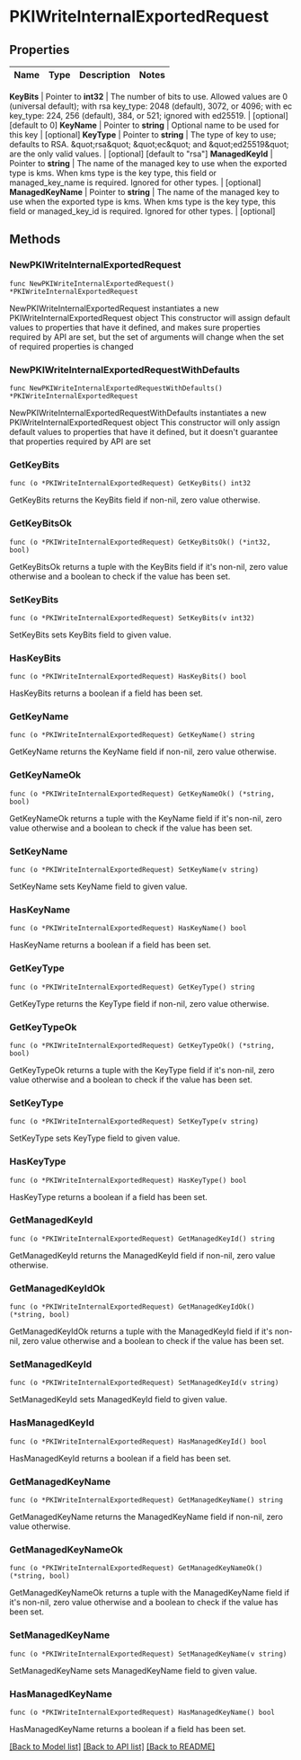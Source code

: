 # PKIWriteInternalExportedRequest


## Properties

Name | Type | Description | Notes
------------ | ------------- | ------------- | -------------


**KeyBits** | Pointer to **int32** | The number of bits to use. Allowed values are 0 (universal default); with rsa key_type: 2048 (default), 3072, or 4096; with ec key_type: 224, 256 (default), 384, or 521; ignored with ed25519. | [optional] [default to 0]
**KeyName** | Pointer to **string** | Optional name to be used for this key | [optional] 
**KeyType** | Pointer to **string** | The type of key to use; defaults to RSA. \&quot;rsa\&quot; \&quot;ec\&quot; and \&quot;ed25519\&quot; are the only valid values. | [optional] [default to "rsa"]
**ManagedKeyId** | Pointer to **string** | The name of the managed key to use when the exported type is kms. When kms type is the key type, this field or managed_key_name is required. Ignored for other types. | [optional] 
**ManagedKeyName** | Pointer to **string** | The name of the managed key to use when the exported type is kms. When kms type is the key type, this field or managed_key_id is required. Ignored for other types. | [optional] 



## Methods


### NewPKIWriteInternalExportedRequest

`func NewPKIWriteInternalExportedRequest() *PKIWriteInternalExportedRequest`

NewPKIWriteInternalExportedRequest instantiates a new PKIWriteInternalExportedRequest object
This constructor will assign default values to properties that have it defined,
and makes sure properties required by API are set, but the set of arguments
will change when the set of required properties is changed

### NewPKIWriteInternalExportedRequestWithDefaults

`func NewPKIWriteInternalExportedRequestWithDefaults() *PKIWriteInternalExportedRequest`

NewPKIWriteInternalExportedRequestWithDefaults instantiates a new PKIWriteInternalExportedRequest object
This constructor will only assign default values to properties that have it defined,
but it doesn't guarantee that properties required by API are set


### GetKeyBits

`func (o *PKIWriteInternalExportedRequest) GetKeyBits() int32`

GetKeyBits returns the KeyBits field if non-nil, zero value otherwise.

### GetKeyBitsOk

`func (o *PKIWriteInternalExportedRequest) GetKeyBitsOk() (*int32, bool)`

GetKeyBitsOk returns a tuple with the KeyBits field if it's non-nil, zero value otherwise
and a boolean to check if the value has been set.

### SetKeyBits

`func (o *PKIWriteInternalExportedRequest) SetKeyBits(v int32)`

SetKeyBits sets KeyBits field to given value.


### HasKeyBits

`func (o *PKIWriteInternalExportedRequest) HasKeyBits() bool`

HasKeyBits returns a boolean if a field has been set.




### GetKeyName

`func (o *PKIWriteInternalExportedRequest) GetKeyName() string`

GetKeyName returns the KeyName field if non-nil, zero value otherwise.

### GetKeyNameOk

`func (o *PKIWriteInternalExportedRequest) GetKeyNameOk() (*string, bool)`

GetKeyNameOk returns a tuple with the KeyName field if it's non-nil, zero value otherwise
and a boolean to check if the value has been set.

### SetKeyName

`func (o *PKIWriteInternalExportedRequest) SetKeyName(v string)`

SetKeyName sets KeyName field to given value.


### HasKeyName

`func (o *PKIWriteInternalExportedRequest) HasKeyName() bool`

HasKeyName returns a boolean if a field has been set.




### GetKeyType

`func (o *PKIWriteInternalExportedRequest) GetKeyType() string`

GetKeyType returns the KeyType field if non-nil, zero value otherwise.

### GetKeyTypeOk

`func (o *PKIWriteInternalExportedRequest) GetKeyTypeOk() (*string, bool)`

GetKeyTypeOk returns a tuple with the KeyType field if it's non-nil, zero value otherwise
and a boolean to check if the value has been set.

### SetKeyType

`func (o *PKIWriteInternalExportedRequest) SetKeyType(v string)`

SetKeyType sets KeyType field to given value.


### HasKeyType

`func (o *PKIWriteInternalExportedRequest) HasKeyType() bool`

HasKeyType returns a boolean if a field has been set.




### GetManagedKeyId

`func (o *PKIWriteInternalExportedRequest) GetManagedKeyId() string`

GetManagedKeyId returns the ManagedKeyId field if non-nil, zero value otherwise.

### GetManagedKeyIdOk

`func (o *PKIWriteInternalExportedRequest) GetManagedKeyIdOk() (*string, bool)`

GetManagedKeyIdOk returns a tuple with the ManagedKeyId field if it's non-nil, zero value otherwise
and a boolean to check if the value has been set.

### SetManagedKeyId

`func (o *PKIWriteInternalExportedRequest) SetManagedKeyId(v string)`

SetManagedKeyId sets ManagedKeyId field to given value.


### HasManagedKeyId

`func (o *PKIWriteInternalExportedRequest) HasManagedKeyId() bool`

HasManagedKeyId returns a boolean if a field has been set.




### GetManagedKeyName

`func (o *PKIWriteInternalExportedRequest) GetManagedKeyName() string`

GetManagedKeyName returns the ManagedKeyName field if non-nil, zero value otherwise.

### GetManagedKeyNameOk

`func (o *PKIWriteInternalExportedRequest) GetManagedKeyNameOk() (*string, bool)`

GetManagedKeyNameOk returns a tuple with the ManagedKeyName field if it's non-nil, zero value otherwise
and a boolean to check if the value has been set.

### SetManagedKeyName

`func (o *PKIWriteInternalExportedRequest) SetManagedKeyName(v string)`

SetManagedKeyName sets ManagedKeyName field to given value.


### HasManagedKeyName

`func (o *PKIWriteInternalExportedRequest) HasManagedKeyName() bool`

HasManagedKeyName returns a boolean if a field has been set.









[[Back to Model list]](../README.md#documentation-for-models) [[Back to API list]](../README.md#documentation-for-api-endpoints) [[Back to README]](../README.md)


